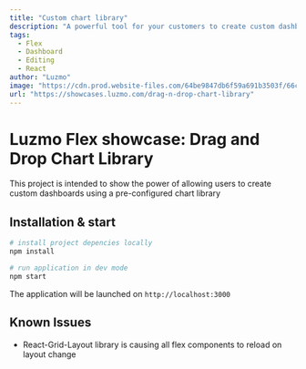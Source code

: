 ```yaml
---
title: "Custom chart library"
description: "A powerful tool for your customers to create custom dashboards using a library of charts."
tags:
  - Flex
  - Dashboard
  - Editing
  - React
author: "Luzmo"
image: "https://cdn.prod.website-files.com/64be9847db6f59a691b3503f/66cf414e7fb20956e8c81943_drag-n-drop-chart-library.png"
url: "https://showcases.luzmo.com/drag-n-drop-chart-library"
---
```


# Luzmo Flex showcase: Drag and Drop Chart Library

This project is intended to show the power of allowing users to create custom dashboards using a pre-configured chart library

## Installation & start

```bash
# install project depencies locally
npm install

# run application in dev mode
npm start
```

The application will be launched on `http://localhost:3000`

## Known Issues

- React-Grid-Layout library is causing all flex components to reload on layout change
